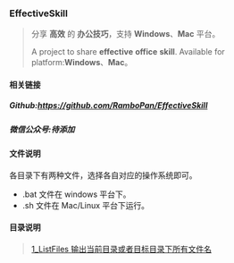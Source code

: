 ### EffectiveSkill

> 分享 **高效** 的 **办公技巧**，支持 **Windows**、**Mac** 平台。
>
> A project to share **effective** **office** **skill**. Available for platform:**Windows**、**Mac**。



#### 相关链接

##### Github:https://github.com/RamboPan/EffectiveSkill

##### 微信公众号:待添加



#### 文件说明

各目录下有两种文件，选择各自对应的操作系统即可。

- .bat 文件在 windows 平台下。
- .sh 文件在 Mac/Linux 平台下运行。



#### 目录说明

>[1_ListFiles 输出当前目录或者目标目录下所有文件名](https://github.com/RamboPan/EffectiveSkill/tree/master/1_ListFiles)
